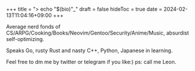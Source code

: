 +++
title = "> echo \"$(bio)\"_"
draft = false
hideToc = true
date = 2024-02-13T11:04:16+09:00
+++

Average nerd fonds of CS/ARPG/Cooking/Books/Neovim/Gentoo/Security/Anime/Music, absurdist self-optimizing.

Speaks Go, rusty Rust and nasty C++, Python, Japanese in learning.

Feel free to dm me by twitter or telegram if you like:) ps: call me Leon.
